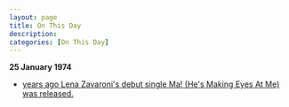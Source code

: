 ```yaml
---
layout: page
title: On This Day
description: 
categories: [On This Day]
---
```


**25 January 1974**
* [<span id="age1"></span> years ago Lena Zavaroni's debut single Ma! (He's Making Eyes At Me) was released.](/discography/singles/01-ma-hes-making-eyes-at-me)

<!-- Script for calculating number of years ago -->
<script>
var dob = '19740125';
var year = Number(dob.substr(0, 4));
var month = Number(dob.substr(4, 2)) - 1;
var day = Number(dob.substr(6, 2));
var today = new Date();
var age1 = today.getFullYear() - year;
if (today.getMonth() < month || (today.getMonth() == month && today.getDate() < day)) {
  age1--;
}
document.getElementById("age1").innerHTML=age1;
</script>

